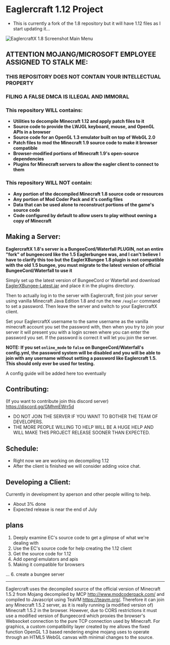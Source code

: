 # Eaglercraft 1.12 Project
- This is currently a fork of the 1.8 repository but it will have 1.12 files as I start updating it...

![EaglercraftX 1.8 Screenshot Main Menu](https://media.discordapp.net/attachments/1042594789943689327/1057655404454223932/eaglerx-480p.png)

## ATTENTION MOJANG/MICROSOFT EMPLOYEE ASSIGNED TO STALK ME:

### THIS REPOSITORY DOES NOT CONTAIN YOUR INTELLECTUAL PROPERTY

### FILING A FALSE DMCA IS ILLEGAL AND IMMORAL

### This repository WILL contains:

 - **Utilities to decompile Minecraft 1.12 and apply patch files to it**
 - **Source code to provide the LWJGL keyboard, mouse, and OpenGL APIs in a browser**
 - **Source code for an OpenGL 1.3 emulator built on top of WebGL 2.0**
 - **Patch files to mod the Minecraft 1.9 source code to make it browser compatible**
 - **Browser-modified portions of Minecraft 1.9's open-source dependencies**
 - **Plugins for Minecraft servers to allow the eagler client to connect to them**

### This repository WILL NOT contain:

 - **Any portion of the decompiled Minecraft 1.8 source code or resources**
 - **Any portion of Mod Coder Pack and it's config files**
 - **Data that can be used alone to reconstruct portions of the game's source code**
 - **Code configured by default to allow users to play without owning a copy of Minecraft**


## Making a Server:

**EaglercraftX 1.8's server is a BungeeCord/Waterfall PLUGIN, not an entire "fork" of bungeecord like the 1.5 Eaglerbungee was, and I can't believe I have to clarify this too but the EaglerXBungee 1.8 plugin is not compatible with the old 1.5 bungee, you must migrate to the latest version of official BungeeCord/Waterfall to use it**

Simply set up the latest version of BungeeCord or Waterfall and download [EaglerXBungee-Latest.jar](https://gitlab.com/lax1dude/eaglercraftx-1.8/-/raw/main/gateway/EaglercraftXBungee/EaglerXBungee-Latest.jar) and place it in the plugins directory.

Then to actually log in to the server with Eaglercraft, first join your server using vanilla Minecraft Java Edition 1.8 and run the new `/eagler` command to set a password. Then leave the server and switch to your EaglercraftX client. 

Set your EaglercraftX username to the same username as the vanilla minecraft account you set the password with, then when you try to join your server it will present you with a login screen where you can enter the password you set. If the password is correct it will let you join the server.

**NOTE: If you set `online_mode` to `false` on BungeeCord/Waterfall's config.yml, the password system will be disabled and you will be able to join with any username without setting a password like Eaglercraft 1.5. This should only ever be used for testing.**

A config guide will be added here too eventually

## Contributing:
(If you want to contribute join this discord server)
https://discord.gg/GMhmEWrr5d
- DO NOT JOIN THE SERVER IF YOU WANT TO BOTHER THE TEAM OF DEVELOPERS.
- THE MORE PEOPLE WILLING TO HELP WILL BE A HUGE HELP AND WILL MAKE THIS PROJECT RELEASE SOONER THAN EXPECTED.

## Schedule:
- Right now we are working on decompiling 1.12
- After the client is finished we will consider adding voice chat.
## Developing a Client:

Currently in development by aperson and other people willing to help.
- About 3% done
- Expected release is near the end of July
## plans

1. Deeply examine EC's source code to get a glimpse of what we're dealing with
2. Use the EC's source code for help creating the 1.12 client
3. Get the source code for 1.12
4. Add opengl emulators and apis
5. Making it compatible for browsers

...
6. create a bungee server

----------------------------------------------------

Eaglercraft uses the decompiled source of the official version of Minecraft 1.5.2 from Mojang decompiled by MCP http://www.modcoderpack.com/ and compiled to Javascript using TeaVM https://teavm.org/. Therefore it can join any Minecraft 1.5.2 server, as it is really running (a modified version of) Minecraft 1.5.2 in the browser. However, due to CORS restrictions it must use a modified version of Bungeecord which proxies the browser's Websocket connection to the pure TCP connection used by Minecraft. For graphics, a custom compatibility layer created by me allows the fixed function OpenGL 1.3 based rendering engine mojang uses to operate through an HTML5 WebGL canvas with minimal changes to the source.
